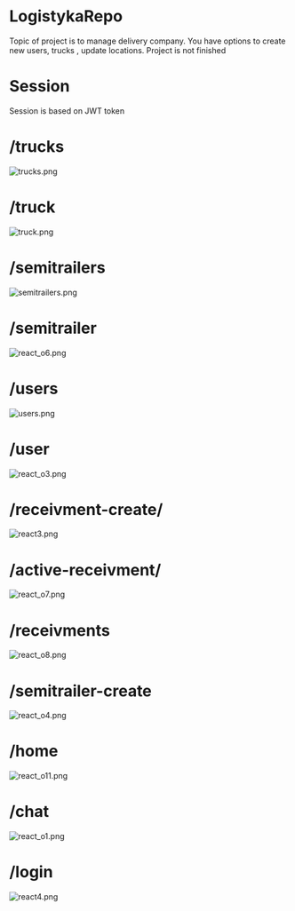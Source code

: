 # LogistykaRepo

Topic of project is  to manage delivery company.
You have options to create new users, trucks , update locations.
Project is not finished

# Session
Session is based on JWT token 

# /trucks
![trucks.png](..%2F..%2F..%2F..%2FOneDrive%2FPulpit%2Ftrucks.png)
# /truck
![truck.png](..%2F..%2F..%2F..%2FOneDrive%2FPulpit%2Ftruck.png)
# /semitrailers
![semitrailers.png](..%2F..%2F..%2F..%2FOneDrive%2FPulpit%2Fsemitrailers.png)
# /semitrailer
![react_o6.png](..%2F..%2F..%2F..%2FOneDrive%2FPulpit%2Freact_o6.png)
# /users
![users.png](..%2F..%2F..%2F..%2FOneDrive%2FPulpit%2Fusers.png)
# /user
![react_o3.png](..%2F..%2F..%2F..%2FOneDrive%2FPulpit%2Freact_o3.png)
# /receivment-create/
![react3.png](..%2F..%2F..%2F..%2FOneDrive%2FPulpit%2Freact3.png)
# /active-receivment/
![react_o7.png](..%2F..%2F..%2F..%2FOneDrive%2FPulpit%2Freact_o7.png)
# /receivments
![react_o8.png](..%2F..%2F..%2F..%2FOneDrive%2FPulpit%2Freact_o8.png)
# /semitrailer-create
![react_o4.png](..%2F..%2F..%2F..%2FOneDrive%2FPulpit%2Freact_o4.png)
# /home
![react_o11.png](..%2F..%2F..%2F..%2FOneDrive%2FPulpit%2Freact_o11.png)
# /chat
![react_o1.png](..%2F..%2F..%2F..%2FOneDrive%2FPulpit%2Freact_o1.png)
# /login
![react4.png](..%2F..%2F..%2F..%2FOneDrive%2FPulpit%2Freact4.png)


